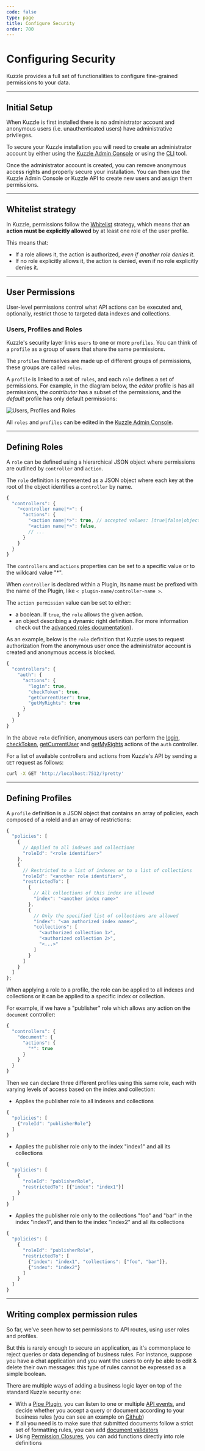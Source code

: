```yaml
---
code: false
type: page
title: Configure Security
order: 700
---
```


# Configuring Security

Kuzzle provides a full set of functionalities to configure fine-grained permissions to your data.

---

## Initial Setup

When Kuzzle is first installed there is no administrator account and anonymous users (i.e. unauthenticated users) have administrative privileges.

To secure your Kuzzle installation you will need to create an administrator account by either using the [Kuzzle Admin Console](/core/1/guides/essentials/installing-console/#create-an-admin-account) or using the [CLI](/core/1/guides/essentials/cli/#createfirstadmin) tool.

Once the administrator account is created, you can remove anonymous access rights and properly secure your installation. You can then use the Kuzzle Admin Console or Kuzzle API to create new users and assign them permissions.

---

## Whitelist strategy

In Kuzzle, permissions follow the [Whitelist](https://en.wikipedia.org/wiki/Whitelist) strategy, which means that **an action must be explicitly allowed** by at least one role of the user profile.

This means that:

- If a role allows it, the action is authorized, _even if another role denies it_.
- If no role explicitly allows it, the action is denied, even if no role explicitly denies it.

---

## User Permissions

User-level permissions control what API actions can be executed and, optionally, restrict those to targeted data indexes and collections.

### Users, Profiles and Roles

Kuzzle's security layer links `users` to one or more `profiles`.
You can think of a `profile` as a group of users that share the same permissions.

The `profiles` themselves are made up of different groups of permissions, these groups are called `roles`.

A `profile` is linked to a set of `roles`, and each `role` defines a set of permissions. For example, in the diagram below, the _editor_ profile is has all permissions, the _contributor_ has a subset of the permissions, and the _default_ profile has only default permissions:

![Users, Profiles and Roles](profiles-roles.png)

All `roles` and `profiles` can be edited in the [Kuzzle Admin Console](/core/1/guides/essentials/installing-console/).

---

## Defining Roles

A `role` can be defined using a hierarchical JSON object where permissions are outlined by `controller` and `action`.

The `role` definition is represented as a JSON object where each key at the root of the object identifies a `controller` by name.

```js
{
  "controllers": {
    "<controller name|*>": {
      "actions": {
        "<action name|*>": true, // accepted values: [true|false|object]
        "<action name|*>": false,
        // ...
      }
    }
  }
}
```

The `controllers` and `actions` properties can be set to a specific value or to the wildcard value "\*".

When `controller` is declared within a Plugin, its name must be prefixed with the name of the Plugin, like `< plugin-name/controller-name >`.

The `action permission` value can be set to either:

- a boolean. If `true`, the `role` allows the given action.
- <DeprecatedBadge version="1.4.0"/> an object describing a dynamic right definition. For more information check out the [advanced roles documentation](/core/1/guides/kuzzle-depth/roles-definitions/)).

As an example, below is the `role` definition that Kuzzle uses to request authorization from the anonymous user once the administrator account is created and anonymous access is blocked.

```js
{
  "controllers": {
    "auth": {
      "actions": {
        "login": true,
        "checkToken": true,
        "getCurrentUser": true,
        "getMyRights": true
      }
    }
  }
}

```

In the above `role` definition, anonymous users can perform the [login](/core/1/api/controllers/auth/login/), [checkToken](/core/1/api/controllers/auth/check-token/), [getCurrentUser](/core/1/api/controllers/auth/get-current-user/) and [getMyRights](/core/1/api/controllers/auth/get-my-rights/) actions of the `auth` controller.

For a list of available controllers and actions from Kuzzle's API by sending a `GET` request as follows:

```bash
curl -X GET 'http://localhost:7512/?pretty'
```

---

## Defining Profiles

A `profile` definition is a JSON object that contains an array of policies, each composed of a roleId and an array of restrictions:

```js
{
  "policies": [
    {
      // Applied to all indexes and collections
      "roleId": "<role identifier>"
    },
    {
      // Restricted to a list of indexes or to a list of collections
      "roleId": "<another role identifier>",
      "restrictedTo": [
        {
          // All collections of this index are allowed
          "index": "<another index name>"
        },
        {
          // Only the specified list of collections are allowed
          "index": "<an authorized index name>",
          "collections": [
            "<authorized collection 1>",
            "<authorized collection 2>",
            "<...>"
          ]
        }
      ]
    }
  ]
};
```

When applying a role to a profile, the role can be applied to all indexes and collections or it can be applied to a specific index or collection.

For example, if we have a "publisher" role which allows any action on the `document` controller:

```js
{
  "controllers": {
    "document": {
      "actions": {
        "*": true
      }
    }
  }
}
```

Then we can declare three different profiles using this same role, each with varying levels of access based on the index and collection:

* Applies the publisher role to all indexes and collections

```js
{
  "policies": [
    {"roleId": "publisherRole"}
  ]
}
```

* Applies the publisher role only to the index "index1" and all its collections

```js
{
  "policies": [
    {
      "roleId": "publisherRole",
      "restrictedTo": [{"index": "index1"}]
    }
  ]
}
```

* Applies the publisher role only to the collections "foo" and "bar" in the index "index1", and then to the index "index2" and all its collections

```js
{
  "policies": [
    {
      "roleId": "publisherRole",
      "restrictedTo": [
        {"index": "index1", "collections": ["foo", "bar"]},
        {"index": "index2"}
      ]
    }
  ]
}
```
---
## Writing complex permission rules

So far, we've seen how to set permissions to API routes, using user roles and profiles.

But this is rarely enough to secure an application, as it's commonplace to reject queries or data depending of business rules.
For instance, suppose you have a chat application and you want the users to only be able to edit & delete their own messages: this type of rules cannot be expressed as a simple boolean.

There are multiple ways of adding a business logic layer on top of the standard Kuzzle security one:

* With a [Pipe Plugin](/core/1/plugins/guides/pipes), you can listen to one or multiple [API events](/core/1/plugins/guides/events/), and decide whether you accept a query or document according to your business rules (you can see an example on [Github](https://github.com/kuzzleio/kuzzle-plugin-sample-custom-policies))
* If all you need is to make sure that submitted documents follow a strict set of formatting rules, you can add [document validators](/core/1/guide/cookbooks/datavalidation/)
* <DeprecatedBadge version="1.4.0" /> Using <a href="/core/1/guides/kuzzle-depth/roles-definitions">Permission Closures</a>, you can add functions directly into role definitions